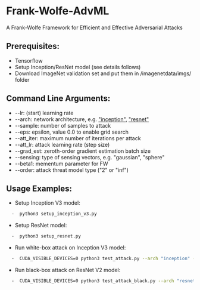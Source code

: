 # Frank-Wolfe-AdvML
A Frank-Wolfe Framework for Efficient and Effective Adversarial Attacks



## Prerequisites: 
* Tensorflow
* Setup Inception/ResNet model (see details follows)
* Download ImageNet validation set and put them in /imagenetdata/imgs/ folder

 
## Command Line Arguments:
* --lr: (start) learning rate 
* --arch: network architecture, e.g. ["inception"](https://arxiv.org/abs/1512.00567), ["resnet"](https://arxiv.org/abs/1603.05027) 
* --sample: number of samples to attack
* --eps: epsilon, value 0.0 to enable grid search
* --att_iter: maximum number of iterations per attack
* --att_lr: attack learning rate (step size)
* --grad_est: zeroth-order gradient estimation batch size
* --sensing: type of sensing vectors, e.g. "gaussian", "sphere"
* --beta1: mementum parameter for FW
* --order: attack threat model type ("2" or "inf")

## Usage Examples:
* Setup Inception V3 model:
```bash
  -  python3 setup_inception_v3.py
```

* Setup ResNet model:
```bash
  -  python3 setup_resnet.py
```

* Run white-box attack on Inception V3 model:
```bash
  -  CUDA_VISIBLE_DEVICES=0 python3 test_attack.py --arch "inception" --method "FW" --order "inf" --sample 250 --eps 0.05 --att_lr 0.1 --beta1 0.9
```
* Run black-box attack on ResNet V2 model:
```bash
  -  CUDA_VISIBLE_DEVICES=0 python3 test_attack_black.py --arch "resnet" --method "FW" --order "inf" --sample 1000 --eps 0.3 --att_lr 0.8 --grad_est 25 --sensing "sphere"
```
 
 